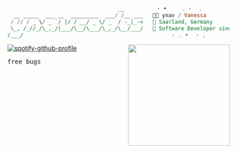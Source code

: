 ```hs
                                   __        ⠀⠀· •⠀⠀⠀⠀. ·⠀⠀.⠀⠀
  __ _____  ___ __  _________  ___/ /__ ___   🖐🏼 ynav / Vanessa
 / // / _ \/ _ `/ |/ / __/ _ \/ _  / -_|_-<   📍 Saarland, Germany 
 \_, /_//_/\_,_/|___/\__/\___/\_,_/\__/___/   💼 Software Developer since '20
/___/                                         ⠀⠀⠀⠀⠀·⠀. •⠀⠀· .⠀⠀ ⠀⠀ ⠀·⠀. •
```

<img align='right' src="https://user-images.githubusercontent.com/66949634/218949714-20650827-1dd3-441f-af6e-589f5c38adec.gif" width="230">


[![spotify-github-profile](https://spotify-github-profile.vercel.app/api/view?uid=ynav_&cover_image=true&theme=natemoo-re&show_offline=false&background_color=121212&bar_color=66c837&bar_color_cover=false)](https://github.com/kittinan/spotify-github-profile) 

<kbd>free bugs</kbd>
